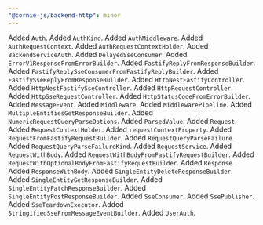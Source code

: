 ```yaml
---
"@cornie-js/backend-http": minor
---
```


Added `Auth`.
Added `AuthKind`.
Added `AuthMiddleware`.
Added `AuthRequestContext`.
Added `AuthRequestContextHolder`.
Added `BackendServiceAuth`.
Added `DelayedSseConsumer`.
Added `ErrorV1ResponseFromErrorBuilder`.
Added `FastifyReplyFromResponseBuilder`.
Added `FastifyReplySseConsumerFromFastifyReplyBuilder`.
Added `FastifySseReplyFromResponseBuilder`.
Added `HttpNestFastifyController`.
Added `HttpNestFastifySseController`.
Added `HttpRequestController`.
Added `HttpSseRequestController`.
Added `HttpStatusCodeFromErrorBuilder`.
Added `MessageEvent`.
Added `Middleware`.
Added `MiddlewarePipeline`.
Added `MultipleEntitiesGetResponseBuilder`.
Added `NumericRequestQueryParseOptions`.
Added `ParsedValue`.
Added `Request`.
Added `RequestContextHolder`.
Added `requestContextProperty`.
Added `RequestFromFastifyRequestBuilder`.
Added `RequestQueryParseFailure`.
Added `RequestQueryParseFailureKind`.
Added `RequestService`.
Added `RequestWithBody`.
Added `RequestWithBodyFromFastifyRequestBuilder`.
Added `RequestWithOptionalBodyFromFastifyRequestBuilder`.
Added `Response`.
Added `ResponseWithBody`.
Added `SingleEntityDeleteResponseBuilder`.
Added `SingleEntityGetResponseBuilder`.
Added `SingleEntityPatchResponseBuilder`.
Added `SingleEntityPostResponseBuilder`.
Added `SseConsumer`.
Added `SsePublisher`.
Added `SseTeardownExecutor`.
Added `StringifiedSseFromMessageEventBuilder`.
Added `UserAuth`.
